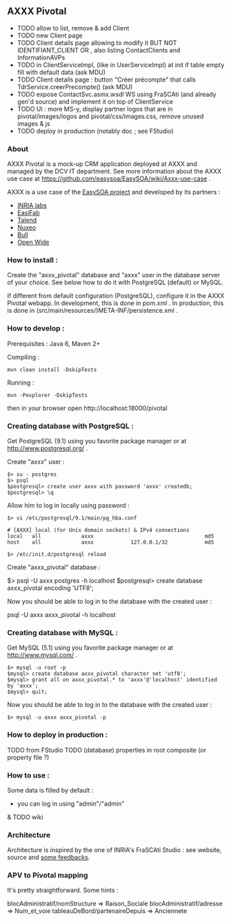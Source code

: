 ## AXXX Pivotal

* TODO allow to list, remove & add Client
* TODO new Client page
* TODO Client details page allowing to modify it BUT NOT IDENTIFIANT_CLIENT OR , also listing ContactClients and InformationAVPs
* TODO in ClientServiceImpl, (like in UserServiceImpl) at init if table empty fill with default data (ask MDU)
* TODO Client details page : button "Créer précompte" that calls TdrService.creerPrecompte() (ask MDU)
* TODO expose ContactSvc.asmx.wsdl WS using FraSCAti (and already gen'd source) and implement it on top of ClientService
* TODO UI : more MS-y, display partner logos that are in pivotal/images/logos and pivotal/css/images.css, remove unused images & js
* TODO deploy in production (notably doc ; see FStudio)


### About

AXXX Pivotal is a mock-up CRM application deployed at AXXX and managed by the DCV IT department.
See more information about the AXXX use case at https://github.com/easysoa/EasySOA/wiki/Axxx-use-case .

AXXX is a use case of the [EasySOA project](http://www.easysoa.org) and developed by its partners :
* [INRIA labs](http://www.inria.fr)
* [EasiFab](http://easifab.net)
* [Talend](http://www.talend.com)
* [Nuxeo](http://www.nuxeo.org)
* [Bull](http://www.bull.com)
* [Open Wide](http://www.openwide.fr)

### How to install :

Create the "axxx_pivotal" database and "axxx" user in the database server of your choice.
See below how to do it with PostgreSQL (default) or MySQL.

If different from default configuration (PostgreSQL), configure it in the AXXX Pivotal webapp.
In development, this is done in pom.xml . In production, this is done in
(src/main/resources/)META-INF/persistence.xml .


### How to develop :

Prerequisites : Java 6, Maven 2+

Compiling :

	mvn clean install -DskipTests

Running :

	mvn -Pexplorer -DskipTests
	
then in your browser open http://localhost:18000/pivotal


### Creating database with PostgreSQL :

Get PostgreSQL (9.1) using you favorite package manager or at http://www.postgresql.org/ .

Create "axxx" user :

	$> su - postgres
	$> psql
	$postgresql> create user axxx with password 'axxx' createdb;
	$postgresql> \q

Allow him to log in locally using password :

	$> vi /etc/postgresql/9.1/main/pg_hba.conf 

	# [AXXX] local (for Unix domain sockets) & IPv4 connections
	local   all             axxx                                    md5
	host    all             axxx            127.0.0.1/32            md5

	$> /etc/init.d/postgresql reload

Create "axxx_pivotal" database :

$> psql -U axxx postgres -h localhost
$postgresql> create database axxx_pivotal encoding 'UTF8';

Now you should be able to log in to the database with the created user :

psql -U axxx axxx_pivotal -h localhost


### Creating database with MySQL :

Get MySQL (5.1) using you favorite package manager or at http://www.mysql.com/ .

	$> mysql -u root -p
	$mysql> create database axxx_pivotal character set 'utf8';
	$mysql> grant all on axxx_pivotal.* to 'axxx'@'localhost' identified by 'axxx';
	$mysql> quit;

Now you should be able to log in to the database with the created user :

	$> mysql -u axxx axxx_pivotal -p


### How to deploy in production :

TODO from FStudio
TODO (database) properties in root composite (or property file ?)


### How to use :

Some data is filled by default :
* you can log in using "admin"/"admin"

& TODO wiki


### Architecture
Architecture is inspired by the one of INRIA's FraSCAti Studio : see website, source and [some feedbacks](https://github.com/easysoa/EasySOA/wiki/Frascati-studio-feedback).


### APV to Pivotal mapping
It's pretty straightforward. Some hints :

blocAdministratif/nomStructure => Raison_Sociale
blocAdministratif/adresse => Num_et_voie
tableauDeBord/partenaireDepuis => Anciennete

